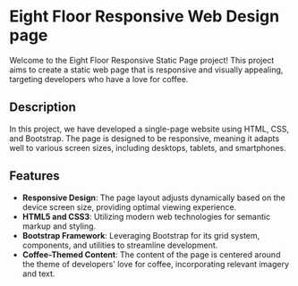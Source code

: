 # Eight Floor Responsive Web Design page

Welcome to the Eight Floor Responsive Static Page project! This project aims to create a static web page that is responsive and visually appealing, targeting developers who have a love for coffee.

## Description

In this project, we have developed a single-page website using HTML, CSS, and Bootstrap. The page is designed to be responsive, meaning it adapts well to various screen sizes, including desktops, tablets, and smartphones.

## Features

- **Responsive Design**: The page layout adjusts dynamically based on the device screen size, providing optimal viewing experience.
- **HTML5 and CSS3**: Utilizing modern web technologies for semantic markup and styling.
- **Bootstrap Framework**: Leveraging Bootstrap for its grid system, components, and utilities to streamline development.
- **Coffee-Themed Content**: The content of the page is centered around the theme of developers' love for coffee, incorporating relevant imagery and text.
